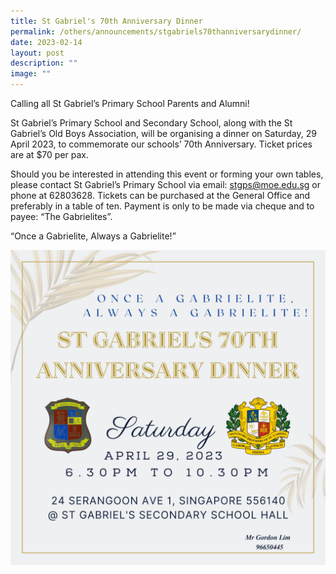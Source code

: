 ```yaml
---
title: St Gabriel's 70th Anniversary Dinner
permalink: /others/announcements/stgabriels70thanniversarydinner/
date: 2023-02-14
layout: post
description: ""
image: ""
---
```

Calling all St Gabriel’s Primary School Parents and Alumni!  
  
St Gabriel’s Primary School and Secondary School, along with the St Gabriel’s Old Boys Association, will be organising a dinner on Saturday, 29 April 2023, to commemorate our schools’ 70th Anniversary. Ticket prices are at $70 per pax.  
  
Should you be interested in attending this event or forming your own tables, please contact St Gabriel’s Primary School via email: stgps@moe.edu.sg or phone at 62803628. Tickets can be purchased at the General Office and preferably in a table of ten. Payment is only to be made via cheque and to payee: “The Gabrielites”.  
  
“Once a Gabrielite, Always a Gabrielite!”

![](/images/StGabriel%20Anniversary%20Dinner.jpg)
